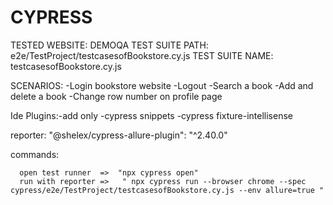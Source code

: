 # CYPRESS
TESTED WEBSITE: DEMOQA
TEST SUITE PATH: e2e/TestProject/testcasesofBookstore.cy.js
TEST SUITE NAME: testcasesofBookstore.cy.js

SCENARIOS:
        -Login bookstore website
        -Logout
        -Search a book
        -Add and delete a book
        -Change row number on profile page
        

Ide Plugins:-add only
            -cypress snippets
            -cypress fixture-intellisense

reporter: "@shelex/cypress-allure-plugin": "^2.40.0"

commands:

      open test runner  =>  "npx cypress open"
      run with reporter =>   " npx cypress run --browser chrome --spec cypress/e2e/TestProject/testcasesofBookstore.cy.js --env allure=true "

      
